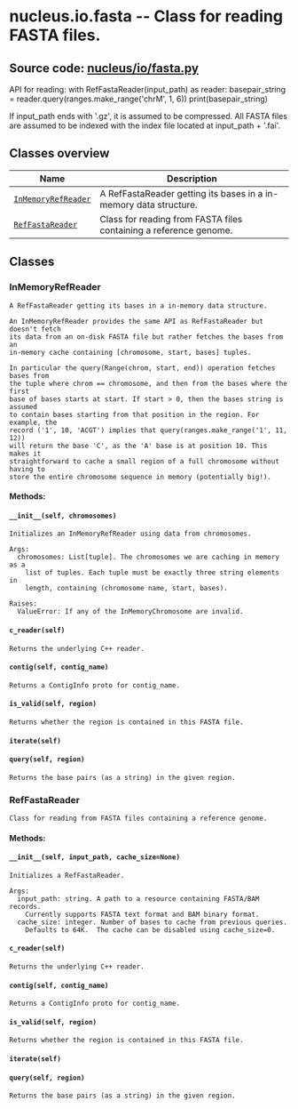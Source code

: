# nucleus.io.fasta -- Class for reading FASTA files.
**Source code:** [nucleus/io/fasta.py](https://github.com/google/nucleus/tree/master/nucleus/io/fasta.py)
---
API for reading:
  with RefFastaReader(input_path) as reader:
    basepair_string = reader.query(ranges.make_range('chrM', 1, 6))
    print(basepair_string)

If input_path ends with '.gz', it is assumed to be compressed.  All FASTA
files are assumed to be indexed with the index file located at
input_path + '.fai'.

## Classes overview
Name | Description
-----|------------
[`InMemoryRefReader`](#inmemoryrefreader) | A RefFastaReader getting its bases in a in-memory data structure.
[`RefFastaReader`](#reffastareader) | Class for reading from FASTA files containing a reference genome.

## Classes
### InMemoryRefReader
```
A RefFastaReader getting its bases in a in-memory data structure.

An InMemoryRefReader provides the same API as RefFastaReader but doesn't fetch
its data from an on-disk FASTA file but rather fetches the bases from an
in-memory cache containing [chromosome, start, bases] tuples.

In particular the query(Range(chrom, start, end)) operation fetches bases from
the tuple where chrom == chromosome, and then from the bases where the first
base of bases starts at start. If start > 0, then the bases string is assumed
to contain bases starting from that position in the region. For example, the
record ('1', 10, 'ACGT') implies that query(ranges.make_range('1', 11, 12))
will return the base 'C', as the 'A' base is at position 10. This makes it
straightforward to cache a small region of a full chromosome without having to
store the entire chromosome sequence in memory (potentially big!).
```

#### Methods:
<a name="__init__"></a>
#### `__init__(self, chromosomes)`
```
Initializes an InMemoryRefReader using data from chromosomes.

Args:
  chromosomes: List[tuple]. The chromosomes we are caching in memory as a
    list of tuples. Each tuple must be exactly three string elements in
    length, containing (chromosome name, start, bases).

Raises:
  ValueError: If any of the InMemoryChromosome are invalid.
```

<a name="c_reader"></a>
#### `c_reader(self)`
```
Returns the underlying C++ reader.
```

<a name="contig"></a>
#### `contig(self, contig_name)`
```
Returns a ContigInfo proto for contig_name.
```

<a name="is_valid"></a>
#### `is_valid(self, region)`
```
Returns whether the region is contained in this FASTA file.
```

<a name="iterate"></a>
#### `iterate(self)`


<a name="query"></a>
#### `query(self, region)`
```
Returns the base pairs (as a string) in the given region.
```

### RefFastaReader
```
Class for reading from FASTA files containing a reference genome.
```

#### Methods:
<a name="__init__"></a>
#### `__init__(self, input_path, cache_size=None)`
```
Initializes a RefFastaReader.

Args:
  input_path: string. A path to a resource containing FASTA/BAM records.
    Currently supports FASTA text format and BAM binary format.
  cache_size: integer. Number of bases to cache from previous queries.
    Defaults to 64K.  The cache can be disabled using cache_size=0.
```

<a name="c_reader"></a>
#### `c_reader(self)`
```
Returns the underlying C++ reader.
```

<a name="contig"></a>
#### `contig(self, contig_name)`
```
Returns a ContigInfo proto for contig_name.
```

<a name="is_valid"></a>
#### `is_valid(self, region)`
```
Returns whether the region is contained in this FASTA file.
```

<a name="iterate"></a>
#### `iterate(self)`


<a name="query"></a>
#### `query(self, region)`
```
Returns the base pairs (as a string) in the given region.
```

